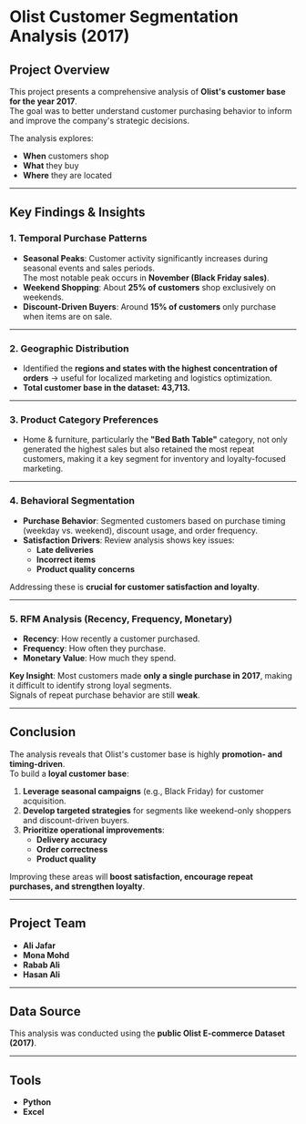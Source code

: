 # Olist Customer Segmentation Analysis (2017)

## Project Overview
This project presents a comprehensive analysis of **Olist's customer base for the year 2017**.  
The goal was to better understand customer purchasing behavior to inform and improve the company's strategic decisions.  

The analysis explores:  
- **When** customers shop  
- **What** they buy  
- **Where** they are located  

---

## Key Findings & Insights

### 1. Temporal Purchase Patterns
- **Seasonal Peaks**: Customer activity significantly increases during seasonal events and sales periods.  
  The most notable peak occurs in **November (Black Friday sales)**.  
- **Weekend Shopping**: About **25% of customers** shop exclusively on weekends.  
- **Discount-Driven Buyers**: Around **15% of customers** only purchase when items are on sale.  

---

### 2. Geographic Distribution
- Identified the **regions and states with the highest concentration of orders** → useful for localized marketing and logistics optimization.  
- **Total customer base in the dataset: 43,713.**  

---

### 3. Product Category Preferences
- Home & furniture, particularly the **"Bed Bath Table"** category, not only generated the highest sales but also retained the most repeat customers, making it a key segment for inventory and loyalty-focused marketing.  

---

### 4. Behavioral Segmentation
- **Purchase Behavior**: Segmented customers based on purchase timing (weekday vs. weekend), discount usage, and order frequency.  
- **Satisfaction Drivers**: Review analysis shows key issues:  
  - **Late deliveries**  
  - **Incorrect items**  
  - **Product quality concerns**  

Addressing these is **crucial for customer satisfaction and loyalty**.  

---

### 5. RFM Analysis (Recency, Frequency, Monetary)
- **Recency**: How recently a customer purchased.  
- **Frequency**: How often they purchase.  
- **Monetary Value**: How much they spend.  

**Key Insight**: Most customers made **only a single purchase in 2017**, making it difficult to identify strong loyal segments.  
Signals of repeat purchase behavior are still **weak**.  

---

## Conclusion
The analysis reveals that Olist's customer base is highly **promotion- and timing-driven**.  
To build a **loyal customer base**:  

1. **Leverage seasonal campaigns** (e.g., Black Friday) for customer acquisition.  
2. **Develop targeted strategies** for segments like weekend-only shoppers and discount-driven buyers.  
3. **Prioritize operational improvements**:  
   - **Delivery accuracy**  
   - **Order correctness**  
   - **Product quality**  

Improving these areas will **boost satisfaction, encourage repeat purchases, and strengthen loyalty**.  

---

## Project Team
- **Ali Jafar**  
- **Mona Mohd**  
- **Rabab Ali**  
- **Hasan Ali**  

---

## Data Source
This analysis was conducted using the **public Olist E-commerce Dataset (2017)**.  

---

## Tools 
- **Python** 
- **Excel** 
